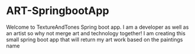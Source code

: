 # ART-SpringbootApp
Welcome to TextureAndTones Spring boot app.   I am a developer as well as an artist so why not merge art and technology together!  I am creating this small spring boot app that will return  my art work based on the paintings name
